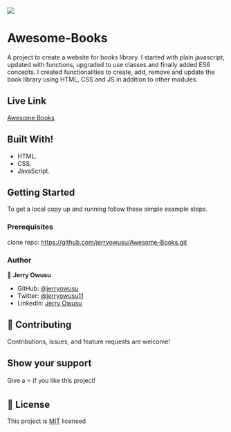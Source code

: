 ![](https://img.shields.io/badge/Microverse-blueviolet)

# Awesome-Books
A project to create a website for books library. I started with plain javascript, updated with functions, upgraded to use classes and finally added ES6 concepts. I created functionalities to create, add, remove and update the book library using HTML, CSS and JS in addition to other modules.


## Live Link

[Awesome Books](https://jerryowusu.github.io/Awesome-Books)

## Built With!

- HTML.
- CSS.
- JavaScript.

## Getting Started

To get a local copy up and running follow these simple example steps.

### Prerequisites

clone repo: https://github.com/jerryowusu/Awesome-Books.git

### Author

👤 **Jerry Owusu**

- GitHub: [@jerryowusu](https://github.com/jerryowusu)
- Twitter: [@jerryowusu11](https://twitter.com/jerryowusu11)
- LinkedIn: [Jerry Owusu](https://www.linkedin.com/in/jeremiah-owusu-b50a70173/)



## 🤝 Contributing

Contributions, issues, and feature requests are welcome!

## Show your support

Give a ⭐️ if you like this project!

## 📝 License

This project is [MIT](LICENSE) licensed
